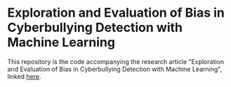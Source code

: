 # Exploration and Evaluation of Bias in Cyberbullying Detection with Machine Learning
This repository is the code accompanying the research article "Exploration and Evaluation of Bias in Cyberbullying Detection with Machine Learning", linked [here](https://arxiv.org/abs/2412.00609).
